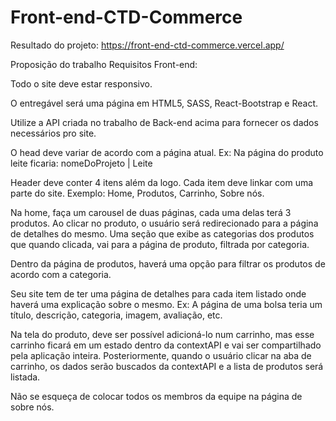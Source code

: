 # Front-end-CTD-Commerce
Resultado do projeto: 
https://front-end-ctd-commerce.vercel.app/

Proposição do trabalho 
Requisitos Front-end:

Todo o site deve estar responsivo.

O entregável será uma página em HTML5, SASS, React-Bootstrap e React.

Utilize a API criada no trabalho de Back-end acima para fornecer os dados necessários pro site. 

O head deve variar de acordo com a página atual. Ex: Na página do produto leite ficaria: nomeDoProjeto | Leite

Header deve conter 4 itens além da logo. Cada item deve linkar com uma parte do site. Exemplo: Home, Produtos, Carrinho, Sobre nós.

Na home, faça um carousel de duas páginas, cada uma delas terá 3 produtos. Ao clicar no produto, o usuário será redirecionado para a página de detalhes do mesmo. Uma seção que exibe as categorias dos produtos que quando clicada, vai para a página de produto, filtrada por categoria.

Dentro da página de produtos, haverá uma opção para filtrar os produtos de acordo com a categoria.

Seu site tem de ter uma página de detalhes para cada item listado onde haverá uma explicação sobre o mesmo. Ex: A página de uma bolsa teria um título, descrição, categoria, imagem, avaliação, etc.

Na tela do produto, deve ser possível adicioná-lo num carrinho, mas esse carrinho ficará em um estado dentro da contextAPI e vai ser compartilhado pela aplicação inteira. 
Posteriormente, quando o usuário clicar na aba de carrinho, os dados serão buscados da contextAPI e a lista de produtos será listada.

Não se esqueça de colocar todos os membros da equipe na página de sobre nós.





